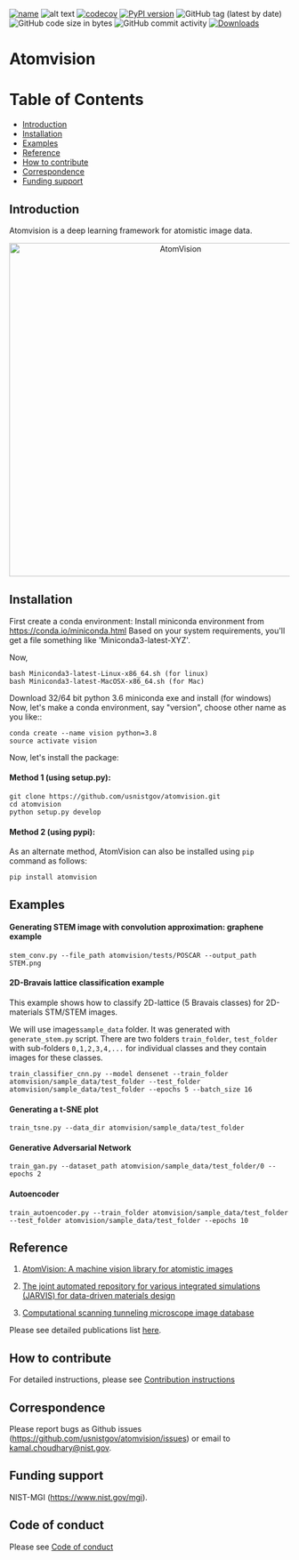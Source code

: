 
[![name](https://colab.research.google.com/assets/colab-badge.svg)](https://colab.research.google.com/github/knc6/jarvis-tools-notebooks/blob/master/jarvis-tools-notebooks/AtomVisionExample.ipynb)
![alt text](https://github.com/usnistgov/atomvision/actions/workflows/main.yml/badge.svg)
[![codecov](https://codecov.io/gh/usnistgov/atomvision/branch/master/graph/badge.svg?token=S5X4OYC80V)](https://codecov.io/gh/usnistgov/atomvision)
[![PyPI version](https://badge.fury.io/py/atomvision.svg)](https://badge.fury.io/py/atomvision)
![GitHub tag (latest by date)](https://img.shields.io/github/v/tag/usnistgov/atomvision)
![GitHub code size in bytes](https://img.shields.io/github/languages/code-size/usnistgov/atomvision)
![GitHub commit activity](https://img.shields.io/github/commit-activity/y/usnistgov/atomvision)
[![Downloads](https://pepy.tech/badge/atomvision)](https://pepy.tech/project/atomvision)
# Atomvision


# Table of Contents
* [Introduction](#intro)
* [Installation](#install)
* [Examples](#example)
* [Reference](#reference)
* [How to contribute](#contrib)
* [Correspondence](#corres)
* [Funding support](#fund)


<a name="intro"></a>
Introduction
-------------------------
Atomvision is a deep learning framework for atomistic image data.



<p align="center">
   <img src="https://github.com/usnistgov/atomvision/blob/develop/atomvision/AVFigure.PNG" alt="AtomVision"  width="600"/>
</p>

<a name="install"></a>
Installation
-------------------------
First create a conda environment:
Install miniconda environment from https://conda.io/miniconda.html
Based on your system requirements, you'll get a file something like 'Miniconda3-latest-XYZ'.

Now,

```
bash Miniconda3-latest-Linux-x86_64.sh (for linux)
bash Miniconda3-latest-MacOSX-x86_64.sh (for Mac)
```
Download 32/64 bit python 3.6 miniconda exe and install (for windows)
Now, let's make a conda environment, say "version", choose other name as you like::
```
conda create --name vision python=3.8
source activate vision
```

Now, let's install the package:

#### Method 1 (using setup.py):

```
git clone https://github.com/usnistgov/atomvision.git
cd atomvision
python setup.py develop
```

#### Method 2 (using pypi):

As an alternate method, AtomVision can also be installed using `pip` command as follows:
```
pip install atomvision
```

<a name="example"></a>
Examples
---------


#### Generating STEM image with convolution approximation: graphene example

```
stem_conv.py --file_path atomvision/tests/POSCAR --output_path STEM.png
```


#### 2D-Bravais lattice classification example
This example shows how to classify 2D-lattice (5 Bravais classes) for 2D-materials STM/STEM images.

We will use images``sample_data`` folder. It was generated with ``generate_stem.py`` script. There are  two folders ``train_folder``, ``test_folder`` with sub-folders ``0,1,2,3,4,...`` for individual classes and they contain images for these classes.

```
train_classifier_cnn.py --model densenet --train_folder atomvision/sample_data/test_folder --test_folder atomvision/sample_data/test_folder --epochs 5 --batch_size 16
```


#### Generating a t-SNE  plot

```
train_tsne.py --data_dir atomvision/sample_data/test_folder
```

#### Generative Adversarial Network

```
train_gan.py --dataset_path atomvision/sample_data/test_folder/0 --epochs 2
```

#### Autoencoder

```
train_autoencoder.py --train_folder atomvision/sample_data/test_folder --test_folder atomvision/sample_data/test_folder --epochs 10
```


<a name="reference"></a>
Reference
---------

1) [AtomVision: A machine vision library for atomistic images](https://arxiv.org/abs/2212.02586)

2) [The joint automated repository for various integrated simulations (JARVIS) for data-driven materials design](https://www.nature.com/articles/s41524-020-00440-1)

3) [Computational scanning tunneling microscope image database](https://www.nature.com/articles/s41597-021-00824-y)

Please see detailed publications list [here](https://jarvis-tools.readthedocs.io/en/master/publications.html).

<a name="contrib"></a>
How to contribute
-----------------

For detailed instructions, please see [Contribution instructions](https://github.com/usnistgov/jarvis/blob/master/Contribution.rst)

<a name="corres"></a>
Correspondence
--------------------

Please report bugs as Github issues (https://github.com/usnistgov/atomvision/issues) or email to kamal.choudhary@nist.gov.

<a name="fund"></a>
Funding support
--------------------

NIST-MGI (https://www.nist.gov/mgi).

Code of conduct
--------------------

Please see [Code of conduct](https://github.com/usnistgov/jarvis/blob/master/CODE_OF_CONDUCT.md)

